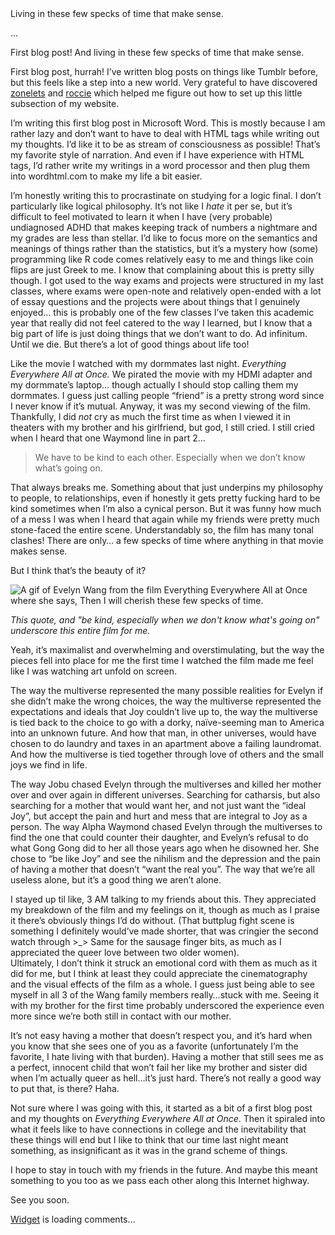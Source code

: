 <rss>
Living in these few specks of time that make sense.     

...

First blog post! And living in these few specks of time that make sense.
</rss>

First blog post, hurrah!
I’ve written blog posts on things like Tumblr before, but this feels like a step into a new world. Very grateful to have discovered [zonelets](https://zonelets.net) and [roccie](https://roccie.neocities.org) which helped me figure out how to set up this little subsection of my website.

I’m writing this first blog post in Microsoft Word. This is mostly because I am rather lazy and don’t want to have to deal with HTML tags while writing out my thoughts. I’d like it to be as stream of consciousness as possible! That’s my favorite style of narration. And even if I have experience with HTML tags, I’d rather write my writings in a word processor and then plug them into wordhtml.com to make my life a bit easier.

I’m honestly writing this to procrastinate on studying for a logic final. I don’t particularly like logical philosophy. It’s not like I _hate_ it per se, but it’s difficult to feel motivated to learn it when I have (very probable) undiagnosed ADHD that makes keeping track of numbers a nightmare and my grades are less than stellar. I’d like to focus more on the semantics and meanings of things rather than the statistics, but it’s a mystery how (some) programming like R code comes relatively easy to me and things like coin flips are just Greek to me. I know that complaining about this is pretty silly though. I got used to the way exams and projects were structured in my last classes, where exams were open-note and relatively open-ended with a lot of essay questions and the projects were about things that I genuinely enjoyed… this is probably one of the few classes I’ve taken this academic year that really did not feel catered to the way I learned, but I know that a big part of life is just doing things that we don’t want to do. Ad infinitum. Until we die. But there’s a lot of good things about life too!

Like the movie I watched with my dormmates last night. _Everything Everywhere All at Once._ We pirated the movie with my HDMI adapter and my dormmate’s laptop… though actually I should stop calling them my dormmates. I guess just calling people “friend” is a pretty strong word since I never know if it’s mutual. Anyway, it was my second viewing of the film. Thankfully, I did _not_ cry as much the first time as when I viewed it in theaters with my brother and his girlfriend, but god, I still cried. I still cried when I heard that one Waymond line in part 2…

> We have to be kind to each other. Especially when we don’t know what’s going on.

That always breaks me. Something about that just underpins my philosophy to people, to relationships, even if honestly it gets pretty fucking hard to be kind sometimes when I’m also a cynical person. But it was funny how much of a mess I was when I heard that again while my friends were pretty much stone-faced the entire scene. Understandably so, the film has many tonal clashes! There are only… a few specks of time where anything in that movie makes sense.

But I think that’s the beauty of it?

![A gif of Evelyn Wang from the film Everything Everywhere All at Once where she says, Then I will cherish these few specks of time.](https://64.media.tumblr.com/996085d3fd1dc547d514af4b269d9091/4041de26f988d722-5a/s400x600/071fd483723daee63dbef4ee84f9a817847a807b.gif)

_This quote, and "be kind, especially when we don't know what's going on" underscore this entire film for me._

Yeah, it’s maximalist and overwhelming and overstimulating, but the way the pieces fell into place for me the first time I watched the film made me feel like I was watching art unfold on screen.

The way the multiverse represented the many possible realities for Evelyn if she didn’t make the wrong choices, the way the multiverse represented the expectations and ideals that Joy couldn’t live up to, the way the multiverse is tied back to the choice to go with a dorky, naïve-seeming man to America into an unknown future. And how that man, in other universes, would have chosen to do laundry and taxes in an apartment above a failing laundromat. And how the multiverse is tied together through love of others and the small joys we find in life.

The way Jobu chased Evelyn through the multiverses and killed her mother over and over again in different universes. Searching for catharsis, but also searching for a mother that would want her, and not just want the “ideal Joy”, but accept the pain and hurt and mess that are integral to Joy as a person. The way Alpha Waymond chased Evelyn through the multiverses to find the one that could counter their daughter, and Evelyn’s refusal to do what Gong Gong did to her all those years ago when he disowned her. She chose to “be like Joy” and see the nihilism and the depression and the pain of having a mother that doesn’t “want the real you”. The way that we’re all useless alone, but it’s a good thing we aren’t alone.

I stayed up til like, 3 AM talking to my friends about this. They appreciated my breakdown of the film and my feelings on it, though as much as I praise it there’s obviously things I’d do without. (That buttplug fight scene is something I definitely would’ve made shorter, that was cringier the second watch through >\_> Same for the sausage finger bits, as much as I appreciated the queer love between two older women).  
Ultimately, I don’t think it struck an emotional cord with them as much as it did for me, but I think at least they could appreciate the cinematography and the visual effects of the film as a whole. I guess just being able to see myself in all 3 of the Wang family members really…stuck with me. Seeing it with my brother for the first time probably underscored the experience even more since we’re both still in contact with our mother.

It’s not easy having a mother that doesn’t respect you, and it’s hard when you know that she sees one of you as a favorite (unfortunately I’m the favorite, I hate living with that burden). Having a mother that still sees me as a perfect, innocent child that won’t fail her like my brother and sister did when I’m actually queer as hell…it’s just hard. There’s not really a good way to put that, is there? Haha.

Not sure where I was going with this, it started as a bit of a first blog post and my thoughts on _Everything Everywhere All at Once_. Then it spiraled into what it feels like to have connections in college and the inevitability that these things will end but I like to think that our time last night meant something, as insignificant as it was in the grand scheme of things.

I hope to stay in touch with my friends in the future. And maybe this meant something to you too as we pass each other along this Internet highway.

See you soon.

<!-- begin wwww.htmlcommentbox.com -->
 <div id="HCB_comment_box"><a href="http://www.htmlcommentbox.com">Widget</a> is loading comments...</div>
 <link rel="stylesheet" type="text/css" href="https://www.htmlcommentbox.com/static/skins/bootstrap/twitter-bootstrap.css?v=0" />
 <script type="text/javascript" id="hcb"> /*<!--*/ if(!window.hcb_user){hcb_user={};} (function(){var s=document.createElement("script"), l=hcb_user.PAGE || (""+window.location).replace(/'/g,"%27"), h="https://www.htmlcommentbox.com";s.setAttribute("type","text/javascript");s.setAttribute("src", h+"/jread?page="+encodeURIComponent(l).replace("+","%2B")+"&mod=%241%24wq1rdBcg%24w9eytFO%2FEemAy9dJweexS1"+"&opts=16798&num=10&ts=1675714201632");if (typeof s!="undefined") document.getElementsByTagName("head")[0].appendChild(s);})(); /*-->*/ </script>
<!-- end www.htmlcommentbox.com -->